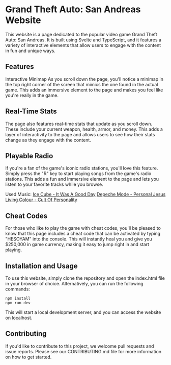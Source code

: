 # Grand Theft Auto: San Andreas Website
This website is a page dedicated to the popular video game Grand Theft Auto: San Andreas. It is built using Svelte and TypeScript, and it features a variety of interactive elements that allow users to engage with the content in fun and unique ways.

## Features
Interactive Minimap
As you scroll down the page, you'll notice a minimap in the top right corner of the screen that mimics the one found in the actual game. This adds an immersive element to the page and makes you feel like you're really in the game.

## Real-Time Stats
The page also features real-time stats that update as you scroll down. These include your current weapon, health, armor, and money. This adds a layer of interactivity to the page and allows users to see how their stats change as they engage with the content.

## Playable Radio
If you're a fan of the game's iconic radio stations, you'll love this feature. Simply press the "R" key to start playing songs from the game's radio stations. This adds a fun and immersive element to the page and lets you listen to your favorite tracks while you browse.

Used Music:
[Ice Cube - It Was A Good Day](https://www.youtube.com/watch?v=h4UqMyldS7Q)
[Depeche Mode - Personal Jesus](https://www.youtube.com/watch?v=u1xrNaTO1bI)
[Living Colour - Cult Of Personality](https://www.youtube.com/watch?v=7xxgRUyzgs0)

## Cheat Codes
For those who like to play the game with cheat codes, you'll be pleased to know that this page includes a cheat code that can be activated by typing "HESOYAM" into the console. This will instantly heal you and give you $250,000 in game currency, making it easy to jump right in and start playing.

## Installation and Usage
To use this website, simply clone the repository and open the index.html file in your browser of choice. Alternatively, you can run the following commands:

```
npm install
npm run dev
```
This will start a local development server, and you can access the website on localhost.

## Contributing
If you'd like to contribute to this project, we welcome pull requests and issue reports. Please see our CONTRIBUTING.md file for more information on how to get started.